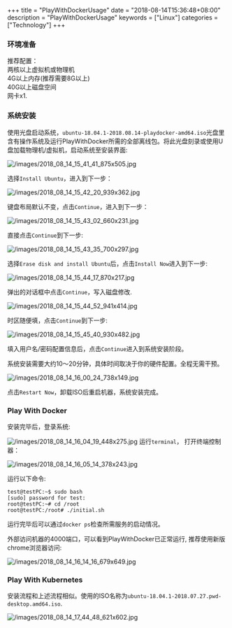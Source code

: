 +++
title = "PlayWithDockerUsage"
date = "2018-08-14T15:36:48+08:00"
description = "PlayWithDockerUsage"
keywords = ["Linux"]
categories = ["Technology"]
+++
### 环境准备
推荐配置：    
两核以上虚拟机或物理机    
4G以上内存(推荐需要8G以上)    
40G以上磁盘空间    
网卡x1.    
### 系统安装
使用光盘启动系统，`ubuntu-18.04.1-2018.08.14-playdocker-amd64.iso`光盘里含有操作系统及运行PlayWithDocker所需的全部离线包。将此光盘刻录或使用U盘加载物理机/虚拟机，启动系统至安装界面:     

![/images/2018_08_14_15_41_41_875x505.jpg](/images/2018_08_14_15_41_41_875x505.jpg)

选择`Install Ubuntu`，进入到下一步：    

![/images/2018_08_14_15_42_20_939x362.jpg](/images/2018_08_14_15_42_20_939x362.jpg)

键盘布局默认不变，点击`Continue`，进入到下一步：    

![/images/2018_08_14_15_43_02_660x231.jpg](/images/2018_08_14_15_43_02_660x231.jpg)

直接点击`Continue`到下一步:    

![/images/2018_08_14_15_43_35_700x297.jpg](/images/2018_08_14_15_43_35_700x297.jpg)

选择`Erase disk and install Ubuntu`后，点击`Install Now`进入到下一步:    

![/images/2018_08_14_15_44_17_870x217.jpg](/images/2018_08_14_15_44_17_870x217.jpg)

弹出的对话框中点击`Continue`，写入磁盘修改.    

![/images/2018_08_14_15_44_52_941x414.jpg](/images/2018_08_14_15_44_52_941x414.jpg)

时区随便填，点击`Continue`到下一步:    

![/images/2018_08_14_15_45_40_930x482.jpg](/images/2018_08_14_15_45_40_930x482.jpg)

填入用户名/密码配置信息后，点击`Continue`进入到系统安装阶段。    

系统安装需要大约10～20分钟，具体时间取决于你的硬件配置。全程无需干预。    

![/images/2018_08_14_16_00_24_738x149.jpg](/images/2018_08_14_16_00_24_738x149.jpg)

点击`Restart Now`，卸载ISO后重启机器，系统安装完成。    

### Play With Docker
安装完毕后，登录系统:    

![/images/2018_08_14_16_04_19_448x275.jpg](/images/2018_08_14_16_04_19_448x275.jpg)
运行`terminal`， 打开终端控制器：    

![/images/2018_08_14_16_05_14_378x243.jpg](/images/2018_08_14_16_05_14_378x243.jpg)

运行以下命令:    

```
test@testPC:~$ sudo bash
[sudo] password for test:
root@testPC:~# cd /root
root@testPC:/root# ./initial.sh
```
运行完毕后可以通过`docker ps`检查所需服务的启动情况。    

外部访问机器的4000端口，可以看到PlayWithDocker已正常运行,
推荐使用新版chrome浏览器访问:    

![/images/2018_08_14_16_14_16_679x649.jpg](/images/2018_08_14_16_14_16_679x649.jpg)

### Play With Kubernetes
安装流程和上述流程相似。使用的ISO名称为`ubuntu-18.04.1-2018.07.27.pwd-desktop.amd64.iso`.    

![/images/2018_08_14_17_44_48_621x602.jpg](/images/2018_08_14_17_44_48_621x602.jpg)
   
